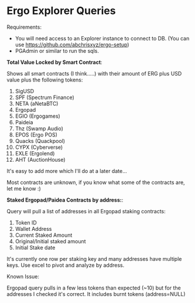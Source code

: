 # Ergo Explorer Queries



Requirements:
* You will need access to an Explorer instance to connect to DB.
 (You can use https://github.com/abchrisxyz/ergo-setup)
* PGAdmin or similar to run the sqls.

**Total Value Locked by Smart Contract**:

Shows all smart contracts (I think.....) with their amount of ERG plus USD value plus the following tokens:
1. SigUSD
2. SPF (Spectrum Finance)
3. NETA (aNetaBTC)
4. Ergopad
5. EGIO (Ergogames)
6. Paideia
7. Thz (Swamp Audio)
8. EPOS (Ergo POS)
9. Quacks (Quackpool)
10. CYPX (Cyberverse)
11. EXLE (Ergolend)
12. AHT (AuctionHouse)


It's easy to add more which I'll do at a later date...

Most contracts are unknown, if you know what some of the contracts are, let me know :)

**Staked Ergopad/Paidea Contracts by address:**:

Query will pull a list of addresses in all Ergopad staking contracts:
  1. Token ID
  2. Wallet Address
  3. Current Staked Amount
  4. Original/Initial staked amount
  5. Initial Stake date

It's currently one row per staking key and many addresses have multiple keys.
Use excel to pivot and analyze by address. 

Known Issue:

Ergopad query pulls in a few less tokens than expected (~10) but for the addresses I checked it's correct. 
It includes burnt tokens (address=NULL)


